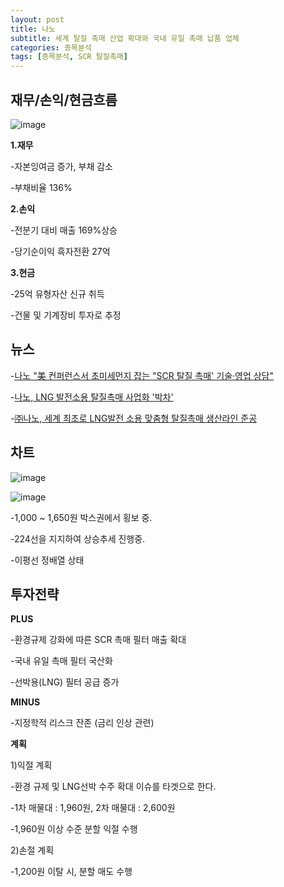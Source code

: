 ```yaml
---
layout: post
title: 나노
subtitle: 세계 탈질 촉매 산업 확대와 국내 유일 촉매 납품 업체
categories: 종목분석
tags: [종목분석, SCR 탈질촉매]
---
```


## 재무/손익/현금흐름

![image](https://github.com/investinsights/investinsights.github.io/assets/138282493/f0801764-ee35-4f08-ae3f-11715e22c987)


**1.재무**

-자본잉여금 증가, 부채 감소

-부채비율 136%

**2.손익**

-전분기 대비 매출 169%상승

-당기순이익 흑자전환 27억

**3.현금**

-25억 유형자산 신규 취득

-건물 및 기계장비 투자로 추정

## 뉴스

-[나노 "美 컨퍼런스서 초미세먼지 잡는 "SCR 탈질 촉매' 기술·영업 상담"](https://www.edaily.co.kr/news/read?newsId=01731846635673864&mediaCodeNo=257)

-[나노, LNG 발전소용 탈질촉매 사업화 '박차'](https://www.thebell.co.kr/free/content/ArticleView.asp?key=202011101303382560101530&lcode=00)

-[㈜나노, 세계 최초로 LNG발전 소용 맞춤형 탈질촉매 생산라인 준공](http://www.dailydgnews.com/news/article.html?no=78296)

## 차트

![image](https://github.com/investinsights/investinsights.github.io/assets/138282493/00e5bd96-6b02-482d-b2b8-1ef8d7836eae)

![image](https://github.com/investinsights/investinsights.github.io/assets/138282493/6fe69043-d3eb-4917-8e05-99e14977a631)

-1,000 ~ 1,650원 박스권에서 횡보 중.

-224선을 지지하여 상승추세 진행중.

-이평선 정배열 상태


## 투자전략
**PLUS**

-환경규제 강화에 따른 SCR 촉매 필터 매출 확대

-국내 유일 촉매 필터 국산화

-선박용(LNG) 필터 공급 증가

**MINUS**

-지정학적 리스크 잔존 (금리 인상 관련)


**계획**

1)익절 계획

-환경 규제 및 LNG선박 수주 확대 이슈를 타겟으로 한다.

-1차 매물대 : 1,960원, 2차 매물대 : 2,600원 

-1,960원 이상 수준 분할 익절 수행


2)손절 계획

-1,200원 이탈 시, 분할 매도 수행
